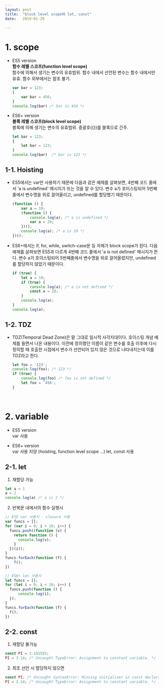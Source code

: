 ```yaml
---
layout: post
title:  "block level scope와 let, const"
date:   2019-01-29

---
```


# **1. scope**

- ES5 version  
  **함수 레벨 스코프(function level scope)**  
  함수에 의해서 생기는 변수의 유효범위. 함수 내에서 선언된 변수는 함수 내에서만 유효. 함수 외부에서는 참조 불가.
    ```javascript
    var bar = 123; 
    {
        var bar = 456;
    }
    console.log(bar) /* bar is 456 */
    ```  

- ES6+ version  
  **블록 레벨 스코프(block level scope)**  
  블록에 의해 생기는 변수의 유효범위. 중괄호({})를 블록으로 간주.
  ```javascript
  let bar = 123;
  {
      let bar = 123; 
  }
  console.log(bar)  /* bar is 123 */
  ```

## 1-1. Hoisting
- ES5에서는 var만 사용하기 때문에 다음과 같은 예제를 살펴보면, 4번째 코드 줄에서 'a is undefined' 메시지가 뜨는 것을 알 수 있다.
변수 a가 호이스팅되어 5번째줄에서 변수명을 위로 끌어올리고, undefined를 할당했기 때문이다.
    ```javascript
    (function () {
        var a = 10;
        (function () {
            console.log(a); /* a is undefined */
            var a = 20;
        })();
        console.log(a); /* a is 10 */
    })();
    ```

- ES6+에서는 if, for, while, switch-case문 등 자체가 block scope가 된다.
다음 예제를 살펴보면 ES5과 다르게 4번째 코드 줄에서 'a is not defined' 메시지가 뜬다.
변수 a가 호이스팅되어 5번째줄에서 변수명을 위로 끌어올렸지만, undefined를 할당하지 않았기 때문이다.
    ```javascript
    if (true) {
        let a = 10;
        if (true) {
            console.log(a); /* a is not defined */
            const a = 20;
        }
        console.log(a);
    }
    console.log(a);
    ```

  

## 1-2. TDZ

- TDZ(Temporal Dead Zone)은 말 그대로 일시적 사각지대이다. 호이스팅 개념 예제를 들면서 나온 내용이다.
이전에 정의했던 이름이 같은 변수를 호출 이후에 다시 정의할 때 호출한 시점에서 변수가 선언되어 있지 않은 것으로 나타내지는데 이를 TDZ라고 한다.
    ```javascript
    let foo = '123';
    console.log(foo); /* 123 */
    if (true) {
        console.log(foo) /* foo is not defined */
        let foo = '456';
    }
    ```  
<br/>

# **2. variable**

- ES5 version  
var 사용

- ES6+ version  
var 사용 지양 (hoisting, function level scope ...)
let, const 사용

  

## 2-1. let
1) 재할당 가능
~~~javascript
let a = 1
a = 2
console.log(a) /* a is 2 */
~~~
2) 반복문 내에서의 함수 실행시
~~~javascript
// ES5 var 사용시 - closure 사용
var funcs = [];
for (var i = 0; i < 10; i++) {
  funcs.push((function (v) {
    return function () {
      console.log(v);
    }
  })(i));
}
funcs.forEach(function (f) {
    f();
})
~~~
~~~javascript
// ES6+ let 사용시
let funcs = [];
for (let i = 0; i < 10; i++) {
  funcs.push(function () {
	  console.log(i);
  });
}
funcs.forEach(function (f) {
  f();
})
~~~

## 2-2. const
1) 재할당 불가능
~~~javascript
const PI = 3.141593;
PI = 3.14; /* Uncaught TypeError: Assignment to constant variable. */
~~~

2) 최초 선언 시 할당하지 않으면
~~~javascript
const PI; /* Uncaught SyntaxError: Missing initializer in const declaration */
PI = 3.14; /* Uncaught TypeError: Assignment to constant variable. */
~~~
